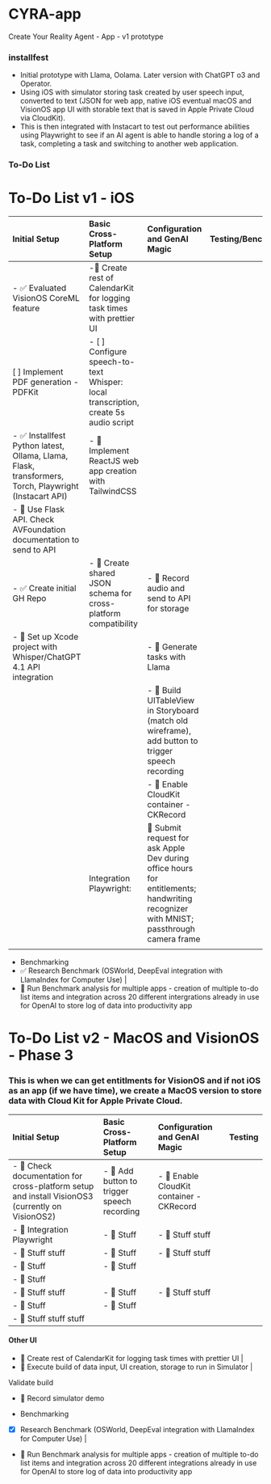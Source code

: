 # CYRA-app
Create Your Reality Agent - App - v1 prototype

### installfest
* Initial prototype with Llama, Oolama. Later version with ChatGPT o3 and Operator.
* Using iOS with simulator storing task created by user speech input, converted to text (JSON for web app, native iOS eventual macOS and VisionOS app UI with storable text that is saved in Apple Private Cloud via CloudKit). 
* This is then integrated with Instacart to test out performance abilities using Playwright to see if an AI agent is able to handle storing a log of a task, completing a task and switching to another web application.
### To-Do List


# To-Do List v1 - iOS 

| Initial Setup | Basic Cross-Platform Setup | Configuration and GenAI Magic | Testing/Benchmarking |
| :------------ | :------------------------- | :---------------------------- | :------ |
| - ✅ Evaluated VisionOS CoreML feature | -🔲  Create rest of CalendarKit for logging task times with prettier UI |
| [ ] Implement PDF generation - PDFKit | - [ ] Configure speech-to-text Whisper: local transcription, create 5s audio script |
| - ✅ Installfest Python latest, Ollama, Llama, Flask, transformers, Torch, Playwright (Instacart API) | - 🔲 Implement ReactJS web app creation with TailwindCSS |
| - 🔲 Use Flask API. Check AVFoundation documentation to send to API |
| - ✅ Create initial GH Repo | - 🔲 Create shared JSON schema for cross-platform compatibility | - 🔲 Record audio and send to API for storage |
| - 🔲 Set up Xcode project with Whisper/ChatGPT 4.1 API integration | | - 🔲 Generate tasks with Llama |
| | | - 🔲 Build UITableView in Storyboard (match old wireframe), add button to trigger speech recording |
| | | - 🔲 Enable CloudKit container - CKRecord |
| | Integration Playwright: | 🔲 Submit request for ask Apple Dev during office hours for entitlements; handwriting recognizer with MNIST; passthrough camera frame  |
| | |
- Benchmarking 
- ✅ Research Benchmark (OSWorld, DeepEval integration with LlamaIndex for Computer Use) |
- 🔲 Run Benchmark analysis for multiple apps - creation of multiple to-do list items and integration across 20 different intergrations already in use for OpenAI to store log of data into productivity app

# To-Do List v2 - MacOS and VisionOS - Phase 3
### This is when we can get entitlments for VisionOS and if not iOS as an app (if we have time), we create a MacOS version to store data with Cloud Kit for Apple Private Cloud.

| Initial Setup                                                                                                  | Basic Cross-Platform Setup                                      | Configuration and GenAI Magic                                                      | Testing |
|:---------------------------------------------------------------------------------------------------------------|:--------------------------------------------------------------|:-----------------------------------------------------------------------------------|:-------|
| - 🔲 Check documentation for cross-platform setup and install VisionOS3 (currently on VisionOS2)             | - 🔲 Add button to trigger speech recording                    | - 🔲 Enable CloudKit container - CKRecord                                           |        |
| - 🔲 Integration Playwright                                                                                    | - 🔲 Stuff                                                     | - 🔲 Stuff stuff                                                                   |        |
| - 🔲 Stuff stuff                                                                                               | - 🔲 Stuff                                                     | - 🔲 Stuff stuff                                                                   |        |
| - 🔲 Stuff                                                                                                     | - 🔲 Stuff                                                     |                                                                                   |        |
| - 🔲 Stuff                                                                                                     |                                                              |                                                                                   |        |
| - 🔲 Stuff stuff                                                                                               | - 🔲 Stuff                                                     | - 🔲 Stuff stuff                                                                   |        |
| - 🔲 Stuff                                                                                                     | - 🔲 Stuff                                                     |                                                                                   |        |
| - 🔲 Stuff stuff stuff    

#### Other UI 
- 🔲 Create rest of CalendarKit for logging task times with prettier UI | 
- 🔲 Execute build of data input, UI creation, storage to run in Simulator | 

Validate build 
- 🔲 Record simulator demo

- Benchmarking 
- [x] Research Benchmark (OSWorld, DeepEval integration with LlamaIndex for Computer Use) | 
- 🔲 Run Benchmark analysis for multiple apps - creation of multiple to-do list items and integration across 20 different integrations already in use for OpenAI to store log of data into productivity app